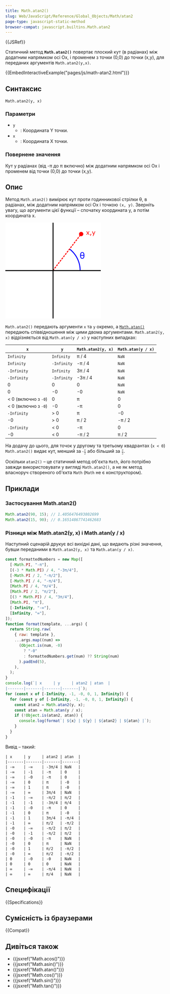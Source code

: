 ```yaml
---
title: Math.atan2()
slug: Web/JavaScript/Reference/Global_Objects/Math/atan2
page-type: javascript-static-method
browser-compat: javascript.builtins.Math.atan2
---
```


{{JSRef}}

Статичний метод **`Math.atan2()`** повертає плоский кут (в радіанах) між додатним напрямком осі Ox, і променем з точки (0,0) до точки (x,y), для переданих аргументів `Math.atan2(y,x)`.

{{EmbedInteractiveExample("pages/js/math-atan2.html")}}

## Синтаксис

```js-nolint
Math.atan2(y, x)
```

### Параметри

- `y`
  - : Координата Y точки.
- `x`
  - : Координата X точки.

### Повернене значення

Кут у радіанах (від -π до π включно) між додатним напрямком осі Ox і променем від точки (0,0) до точки (x,y).

## Опис

Метод `Math.atan2()` вимірює кут проти годинникової стрілки θ, в радіанах, між додатним напрямком осі Ox і точкою `(x, y)`. Зверніть увагу, що аргументи цієї функції – спочатку координата y, а потім координата x.

![Проста діаграма, яка показує кут, повернений atan2(y, x)](atan2.png)

`Math.atan2()` передають аргументи `x` та `y` окремо, а [`Math.atan()`](/uk/docs/Web/JavaScript/Reference/Global_Objects/Math/atan) передають співвідношення між цими двома аргументами. `Math.atan2(y, x)` відрізняється від `Math.atan(y / x)` у наступних випадках:

| `x`                  | `y`         | `Math.atan2(y, x)` | `Math.atan(y / x)` |
| -------------------- | ----------- | ------------------ | ------------------ |
| `Infinity`           | `Infinity`  | π / 4              | `NaN`              |
| `Infinity`           | `-Infinity` | -π / 4             | `NaN`              |
| `-Infinity`          | `Infinity`  | 3π / 4             | `NaN`              |
| `-Infinity`          | `-Infinity` | -3π / 4            | `NaN`              |
| 0                    | 0           | 0                  | `NaN`              |
| 0                    | -0          | -0                 | `NaN`              |
| < 0 (включно з `-0`) | 0           | π                  | 0                  |
| < 0 (включно з `-0`) | -0          | -π                 | 0                  |
| `-Infinity`          | > 0         | π                  | -0                 |
| -0                   | > 0         | π / 2              | -π / 2             |
| `-Infinity`          | < 0         | -π                 | 0                  |
| -0                   | < 0         | -π / 2             | π / 2              |

На додачу до цього, для точок у другому та третьому квадрантах (`x < 0`) `Math.atan2()` видає кут, менший за <math><semantics><mrow><mo>-</mo><mfrac><mi>π</mi><mn>2</mn></mfrac></mrow><annotation encoding="TeX">-\frac{\pi}{2}</annotation></semantics></math> або більший за <math><semantics><mfrac><mi>π</mi><mn>2</mn></mfrac><annotation encoding="TeX">\frac{\pi}{2}</annotation></semantics></math>.

Оскільки `atan2()` – це статичний метод об'єкта `Math`, його потрібно завжди використовувати у вигляді `Math.atan2()`, а не як метод власноруч створеного об'єкта `Math` (`Math` не є конструктором).

## Приклади

### Застосування Math.atan2()

```js
Math.atan2(90, 15); // 1.4056476493802699
Math.atan2(15, 90); // 0.16514867741462683
```

### Різниця між Math.atan2(y, x) і Math.atan(y / x)

Наступний сценарій друкує всі вихідні дані, що видають різні значення, бувши переданими в `Math.atan2(y, x)` та `Math.atan(y / x)`.

```js
const formattedNumbers = new Map([
  [-Math.PI, "-π"],
  [(-3 * Math.PI) / 4, "-3π/4"],
  [-Math.PI / 2, "-π/2"],
  [-Math.PI / 4, "-π/4"],
  [Math.PI / 4, "π/4"],
  [Math.PI / 2, "π/2"],
  [(3 * Math.PI) / 4, "3π/4"],
  [Math.PI, "π"],
  [-Infinity, "-∞"],
  [Infinity, "∞"],
]);
function format(template, ...args) {
  return String.raw(
    { raw: template },
    ...args.map((num) =>
      (Object.is(num, -0)
        ? "-0"
        : formattedNumbers.get(num) ?? String(num)
      ).padEnd(5),
    ),
  );
}
console.log(`| x     | y     | atan2 | atan  |
|-------|-------|-------|-------|`);
for (const x of [-Infinity, -1, -0, 0, 1, Infinity]) {
  for (const y of [-Infinity, -1, -0, 0, 1, Infinity]) {
    const atan2 = Math.atan2(y, x);
    const atan = Math.atan(y / x);
    if (!Object.is(atan2, atan)) {
      console.log(format`| ${x} | ${y} | ${atan2} | ${atan} |`);
    }
  }
}
```

Вивід – такий:

```plain
| x     | y     | atan2 | atan  |
|-------|-------|-------|-------|
| -∞    | -∞    | -3π/4 | NaN   |
| -∞    | -1    | -π    | 0     |
| -∞    | -0    | -π    | 0     |
| -∞    | 0     | π     | -0    |
| -∞    | 1     | π     | -0    |
| -∞    | ∞     | 3π/4  | NaN   |
| -1    | -∞    | -π/2  | π/2   |
| -1    | -1    | -3π/4 | π/4   |
| -1    | -0    | -π    | 0     |
| -1    | 0     | π     | -0    |
| -1    | 1     | 3π/4  | -π/4  |
| -1    | ∞     | π/2   | -π/2  |
| -0    | -∞    | -π/2  | π/2   |
| -0    | -1    | -π/2  | π/2   |
| -0    | -0    | -π    | NaN   |
| -0    | 0     | π     | NaN   |
| -0    | 1     | π/2   | -π/2  |
| -0    | ∞     | π/2   | -π/2  |
| 0     | -0    | -0    | NaN   |
| 0     | 0     | 0     | NaN   |
| ∞     | -∞    | -π/4  | NaN   |
| ∞     | ∞     | π/4   | NaN   |
```

## Специфікації

{{Specifications}}

## Сумісність із браузерами

{{Compat}}

## Дивіться також

- {{jsxref("Math.acos()")}}
- {{jsxref("Math.asin()")}}
- {{jsxref("Math.atan()")}}
- {{jsxref("Math.cos()")}}
- {{jsxref("Math.sin()")}}
- {{jsxref("Math.tan()")}}
